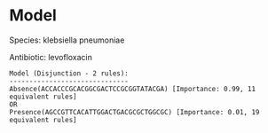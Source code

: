 
# Model

Species: klebsiella pneumoniae

Antibiotic: levofloxacin

```
Model (Disjunction - 2 rules):
------------------------------
Absence(ACCACCCGCACGGCGACTCCGCGGTATACGA) [Importance: 0.99, 11 equivalent rules]
OR
Presence(AGCCGTTCACATTGGACTGACGCGCTGGCGC) [Importance: 0.01, 19 equivalent rules]

```

